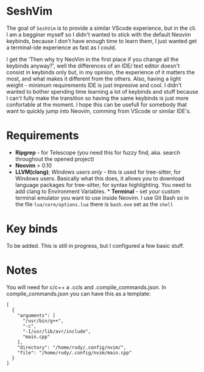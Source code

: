 # SeshVim

The goal of ```SeshVim``` is to provide a similar VScode experience, but in the cli. I am a begginer myself so
I didn't wanted to stick with the default Neovim keybinds, because I don't have enough time to learn them, I just wanted
get a terminal-ide experience as fast as I could.

I get the 'Then why try NeoVim in the first place if you change all the keybinds anyway?', well the differences of an IDE/ text
editor doesn't consist in keybinds only but, in my opinion, the experience of it matters the most, and what
makes it different from the others. Also, having a light weight - minimum requirements IDE is just impresive and cool.
I didn't wanted to bother spending time learning a lot of keybinds and stuff because I can't fully make the transition so
having the same keybinds is just more confortable at the moment.
I hope this can be usefull for somebody that want to quickly jump into Neovim, comming from VScode or similar IDE's.

# Requirements
* **Ripgrep** - for Telescope (you need this for fuzzy find, aka. search throughout the opened project)
* **Neovim** > 0.10
* **LLVM(clang)**; *Windows users only* - this is used for tree-sitter, for Windows users. Basically what this does, it allows you to download
                language packages for tree-sitter, for syntax highlighting. You need to add clang to Environment Variables.
                * **Terminal** - set your custom terminal emulator you want to use inside Neovim. I use Git Bash so in the file ```lua/core/options.lua```
  there is ```bash.exe``` set as the ````shell````
# Key binds

To be added. This is still in progress, but I configured a few basic stuff.

# Notes

You will need for c/c++ a .ccls and .compile_commands.json. In compile_commands.json you can have this as a template:
``````
[
  {
    "arguments": [
      "/usr/bin/g++",
      "-c",
      "-I/usr/lib/avr/include",
      "main.cpp"
    ],
    "directory": "/home/rudy/.config/nvim/",
    "file": "/home/rudy/.config/nvim/main.cpp"
  }
]
``````
